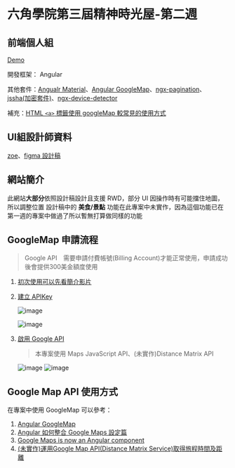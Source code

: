 # 六角學院第三屆精神時光屋-第二週
## 前端個人組

[Demo](https://qazs10015.github.io/f2e-week2/#/bikeStation)

開發框架： Angular

 其他套件：[Angualr Material](https://material.angular.io/)、[Angular GoogleMap](https://github.com/angular/components/tree/master/src/google-maps)、[ngx-pagination](https://www.npmjs.com/package/ngx-pagination)、[jssha(加密套件)](https://github.com/Caligatio/jsSHA)、[ngx-device-detector](https://github.com/KoderLabs/ngx-device-detector#readme)
 
 補充：[HTML `<a>` 標籤使用 googleMap 較常見的使用方式](https://gearside.com/easily-link-to-locations-and-directions-using-the-new-google-maps/)

## UI組設計師資料

[zoe](https://2021.thef2e.com/users/6296432819610583695?week=2&type=1)、[figma 設計稿](https://www.figma.com/file/zmcW9WenYEJubgYIY4Usqo/Week2---%E8%87%AA%E8%A1%8C%E8%BB%8A%E9%81%93%E5%9C%B0%E5%9C%96%E8%B3%87%E8%A8%8A%E6%95%B4%E5%90%88%E7%B6%B2?node-id=13%3A27)

## 網站簡介
此網站**大部分**依照設計稿設計且支援 RWD，部分 UI 因操作時有可能擋住地圖，所以調整位置
設計稿中的 **美食/景點** 功能在此專案中未實作，因為這個功能已在第一週的專案中做過了所以暫無打算做同樣的功能

## GoogleMap 申請流程
> Google API　需要申請付費帳號(Billing Account)才能正常使用，申請成功後會提供300美金額度使用

1. [初次使用可以先看簡介影片](https://youtu.be/2_HZObVbe-g)
1. [建立 APIKey](https://developers.google.com/maps/documentation/javascript/get-api-key)

      ![image](https://user-images.githubusercontent.com/30744341/142014788-7946666a-8cac-4a6d-bd8e-2293b04ad337.png)
        
      ![image](https://user-images.githubusercontent.com/30744341/142015006-b5d26232-2e88-46ca-b21b-ae2d998a3ca4.png)
1. [啟用 Google API](https://console.cloud.google.com/apis/library)
    > 本專案使用 Maps JavaScript API、(未實作)Distance Matrix API

      ![image](https://user-images.githubusercontent.com/30744341/142015958-18657167-a882-4e7f-b75b-b76399a20d04.png)
      ![image](https://user-images.githubusercontent.com/30744341/142748796-44c89955-15dd-4a24-a7b4-cd0b22b7742f.png)

## Google Map API 使用方式
  
在專案中使用 GoogleMap 可以參考：

1. [Angular GoogleMap](https://github.com/angular/components/tree/master/src/google-maps)
1. [Angular 如何整合 Google Maps 設定篇](https://medium.com/jason-read-code/angular-%E5%A6%82%E4%BD%95%E6%95%B4%E5%90%88-google-maps-%E8%A8%AD%E5%AE%9A%E7%AF%87-1a83290ef71b)
1. [Google Maps is now an Angular component](https://timdeschryver.dev/blog/google-maps-as-an-angular-component)
1. [(未實作)運用Google Map API(Distance Matrix Service)取得旅程時間及距離](https://icelandcheng.medium.com/%E9%81%8B%E7%94%A8google-map-api-distance-matrix-service-%E5%8F%96%E5%BE%97%E6%97%85%E7%A8%8B%E6%99%82%E9%96%93%E5%8F%8A%E8%B7%9D%E9%9B%A2-4e7c9b929e9e)

    

